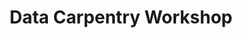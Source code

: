 ---
layout: posts
title: "Data Carpentry Workshop"
menu: "main"
start: 2018-03-20 09:00:00 EST
end: 2018-03-21 16:30:00 EST
location: "UF Informatics Institute"
website: "https://uf-carpentry.github.io/2018-03-20-UFDataSymposium/"
---